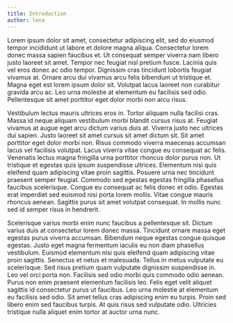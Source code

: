 ```yaml
---
title: Introduction
author: lena
---
```


Lorem ipsum dolor sit amet, consectetur adipiscing elit, sed do eiusmod tempor incididunt ut labore et dolore magna aliqua. Consectetur lorem donec massa sapien faucibus et. Ut consequat semper viverra nam libero justo laoreet sit amet. Tempor nec feugiat nisl pretium fusce. Lacinia quis vel eros donec ac odio tempor. Dignissim cras tincidunt lobortis feugiat vivamus at. Ornare arcu dui vivamus arcu felis bibendum ut tristique et. Magna eget est lorem ipsum dolor sit. Volutpat lacus laoreet non curabitur gravida arcu ac. Leo urna molestie at elementum eu facilisis sed odio. Pellentesque sit amet porttitor eget dolor morbi non arcu risus.

Vestibulum lectus mauris ultrices eros in. Tortor aliquam nulla facilisi cras. Massa id neque aliquam vestibulum morbi blandit cursus risus at. Feugiat vivamus at augue eget arcu dictum varius duis at. Viverra justo nec ultrices dui sapien. Justo laoreet sit amet cursus sit amet dictum sit. Sit amet porttitor eget dolor morbi non. Risus commodo viverra maecenas accumsan lacus vel facilisis volutpat. Lacus viverra vitae congue eu consequat ac felis. Venenatis lectus magna fringilla urna porttitor rhoncus dolor purus non. Ut tristique et egestas quis ipsum suspendisse ultrices. Elementum nisi quis eleifend quam adipiscing vitae proin sagittis. Posuere urna nec tincidunt praesent semper feugiat. Commodo sed egestas egestas fringilla phasellus faucibus scelerisque. Congue eu consequat ac felis donec et odio. Egestas erat imperdiet sed euismod nisi porta lorem mollis. Vitae congue mauris rhoncus aenean. Sagittis purus sit amet volutpat consequat. In mollis nunc sed id semper risus in hendrerit.

Scelerisque varius morbi enim nunc faucibus a pellentesque sit. Dictum varius duis at consectetur lorem donec massa. Tincidunt ornare massa eget egestas purus viverra accumsan. Bibendum neque egestas congue quisque egestas. Justo eget magna fermentum iaculis eu non diam phasellus vestibulum. Euismod elementum nisi quis eleifend quam adipiscing vitae proin sagittis. Senectus et netus et malesuada. Tellus in metus vulputate eu scelerisque. Sed risus pretium quam vulputate dignissim suspendisse in. Leo vel orci porta non. Facilisis sed odio morbi quis commodo odio aenean. Purus non enim praesent elementum facilisis leo. Felis eget velit aliquet sagittis id consectetur purus ut faucibus. Leo urna molestie at elementum eu facilisis sed odio. Sit amet tellus cras adipiscing enim eu turpis. Proin sed libero enim sed faucibus turpis. At quis risus sed vulputate odio. Ultricies tristique nulla aliquet enim tortor at auctor urna nunc.